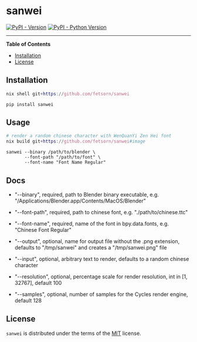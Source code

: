 # sanwei

[![PyPI - Version](https://img.shields.io/pypi/v/sanwei.svg)](https://pypi.org/project/sanwei)
[![PyPI - Python Version](https://img.shields.io/pypi/pyversions/sanwei.svg)](https://pypi.org/project/sanwei)

-----

**Table of Contents**

- [Installation](#installation)
- [License](#license)

## Installation

```nix
nix shell git+https://github.com/fetsorn/sanwei

```

```console
pip install sanwei
```

## Usage

``` nix
# render a random chinese character with WenQuanYi Zen Hei font
nix build git+https://github.com/fetsorn/sanwei#image
```

``` console
sanwei --binary /path/to/blender \
       --font-path "/path/to/font" \
       --font-name "Font Name Regular"
```

## Docs

 - "--binary", required, path to Blender binary executable, e.g. "/Applications/Blender.app/Contents/MacOS/Blender"
 
 - "--font-path", required, path to chinese font, e.g. "./path/to/chinese.ttc"
 
 - "--font-name", required, name of the font in bpy.data.fonts, e.g. "Chinese Font Regular"
 
 - "--output", optional, name for output file without the .png extension, defaults to "/tmp/sanwei" and creates a "/tmp/sanwei.png" file
 
 - "--input", optional, arbitrary text to render, defaults to a random chinese character
 
 - "--resolution", optional, percentage scale for render resolution, int in [1, 32767], default 100
 
 - "--samples", optional, number of samples for the Cycles render engine, default 128

## License

`sanwei` is distributed under the terms of the [MIT](https://spdx.org/licenses/MIT.html) license.
